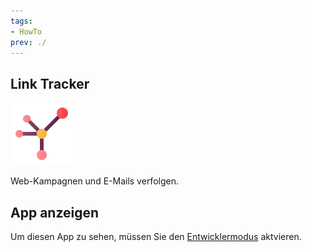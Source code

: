 ```yaml
---
tags:
- HowTo
prev: ./
---
```

## Link Tracker
![icons_odoo_website_partner](assets/icons_odoo_website_partner.png)

Web-Kampagnen und E-Mails verfolgen.

## App anzeigen

Um diesen App zu sehen, müssen Sie den [Entwicklermodus](Einstellungen.md#Entwicklermodus%20aktivieren) aktvieren.